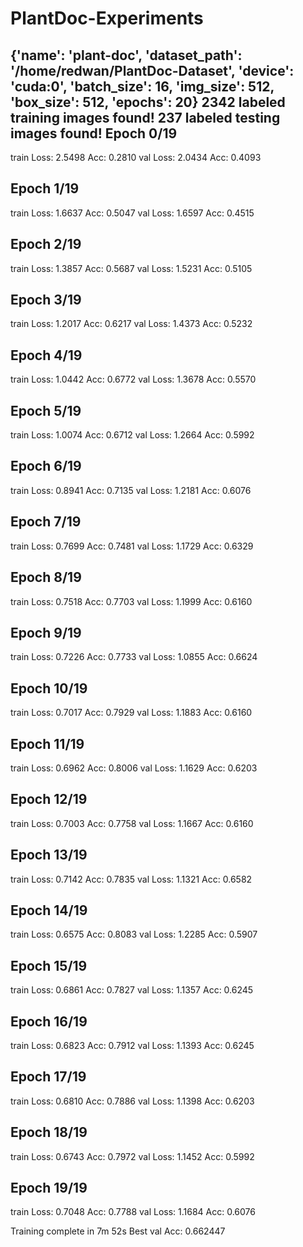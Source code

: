 # PlantDoc-Experiments

{'name': 'plant-doc', 'dataset_path': '/home/redwan/PlantDoc-Dataset', 'device': 'cuda:0', 'batch_size': 16, 'img_size': 512, 'box_size': 512, 'epochs': 20}
2342 labeled training images found!
237 labeled testing images found!
Epoch 0/19
----------
train Loss: 2.5498 Acc: 0.2810
val Loss: 2.0434 Acc: 0.4093

Epoch 1/19
----------
train Loss: 1.6637 Acc: 0.5047
val Loss: 1.6597 Acc: 0.4515

Epoch 2/19
----------
train Loss: 1.3857 Acc: 0.5687
val Loss: 1.5231 Acc: 0.5105

Epoch 3/19
----------
train Loss: 1.2017 Acc: 0.6217
val Loss: 1.4373 Acc: 0.5232

Epoch 4/19
----------
train Loss: 1.0442 Acc: 0.6772
val Loss: 1.3678 Acc: 0.5570

Epoch 5/19
----------
train Loss: 1.0074 Acc: 0.6712
val Loss: 1.2664 Acc: 0.5992

Epoch 6/19
----------
train Loss: 0.8941 Acc: 0.7135
val Loss: 1.2181 Acc: 0.6076

Epoch 7/19
----------
train Loss: 0.7699 Acc: 0.7481
val Loss: 1.1729 Acc: 0.6329

Epoch 8/19
----------
train Loss: 0.7518 Acc: 0.7703
val Loss: 1.1999 Acc: 0.6160

Epoch 9/19
----------
train Loss: 0.7226 Acc: 0.7733
val Loss: 1.0855 Acc: 0.6624

Epoch 10/19
----------
train Loss: 0.7017 Acc: 0.7929
val Loss: 1.1883 Acc: 0.6160

Epoch 11/19
----------
train Loss: 0.6962 Acc: 0.8006
val Loss: 1.1629 Acc: 0.6203

Epoch 12/19
----------
train Loss: 0.7003 Acc: 0.7758
val Loss: 1.1667 Acc: 0.6160

Epoch 13/19
----------
train Loss: 0.7142 Acc: 0.7835
val Loss: 1.1321 Acc: 0.6582

Epoch 14/19
----------
train Loss: 0.6575 Acc: 0.8083
val Loss: 1.2285 Acc: 0.5907

Epoch 15/19
----------
train Loss: 0.6861 Acc: 0.7827
val Loss: 1.1357 Acc: 0.6245

Epoch 16/19
----------
train Loss: 0.6823 Acc: 0.7912
val Loss: 1.1393 Acc: 0.6245

Epoch 17/19
----------
train Loss: 0.6810 Acc: 0.7886
val Loss: 1.1398 Acc: 0.6203

Epoch 18/19
----------
train Loss: 0.6743 Acc: 0.7972
val Loss: 1.1452 Acc: 0.5992

Epoch 19/19
----------
train Loss: 0.7048 Acc: 0.7788
val Loss: 1.1684 Acc: 0.6076

Training complete in 7m 52s
Best val Acc: 0.662447
